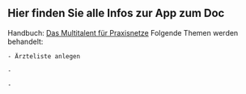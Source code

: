 ## Hier finden Sie alle Infos zur App zum Doc

Handbuch: [Das Multitalent für Praxisnetze](./Dokumente/handbuch_azd_patient.pdf)
Folgende Themen werden behandelt:

    - Ärzteliste anlegen

    - 

    - 

